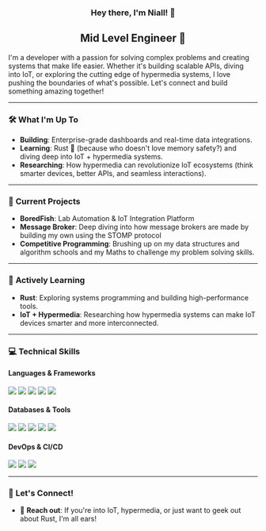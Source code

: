 <h3 align="center">
Hey there, I'm Niall! 👋
</h3>

<h2 align="center">
Mid Level Engineer 🚀
</h2>

I'm a developer with a passion for solving complex problems and creating systems that make life easier. Whether it's building scalable APIs, diving into IoT, or exploring the cutting edge of hypermedia systems, I love pushing the boundaries of what's possible. Let's connect and build something amazing together!

---

### 🛠️ **What I'm Up To**

- **Building**: Enterprise-grade dashboards and real-time data integrations.
- **Learning**: Rust 🦀 (because who doesn't love memory safety?) and diving deep into IoT + hypermedia systems.
- **Researching**: How hypermedia can revolutionize IoT ecosystems (think smarter devices, better APIs, and seamless interactions).

---

### 🚀 **Current Projects**

- **BoredFish**: Lab Automation & IoT Integration Platform
- **Message Broker**: Deep diving into how message brokers are made by building my own using the STOMP protocol
- **Competitive Programming**: Brushing up on my data structures and algorithm schools and my Maths to challenge my problem solving skills.

---

### 🌱 **Actively Learning**

- **Rust**: Exploring systems programming and building high-performance tools.
- **IoT + Hypermedia**: Researching how hypermedia systems can make IoT devices smarter and more interconnected.

---

### 💻 **Technical Skills**

#### **Languages & Frameworks**
![](https://img.shields.io/badge/Code-Python-informational?style=flat&logo=Python&color=3776AB)
![](https://img.shields.io/badge/Code-Rust-informational?style=flat&logo=Rust&color=000000)
![](https://img.shields.io/badge/Code-JavaScript-informational?style=flat&logo=JavaScript&color=F7DF1E)
![](https://img.shields.io/badge/Code-Svelte-informational?style=flat&logo=Svelte&color=FF3E00)
![](https://img.shields.io/badge/Code-FastAPI-informational?style=flat&logo=FastAPI&color=009688)

#### **Databases & Tools**
![](https://img.shields.io/badge/DB-PostgreSQL-informational?style=flat&logo=PostgreSQL&color=336791)
![](https://img.shields.io/badge/DB-MongoDB-informational?style=flat&logo=MongoDB&color=47A248)
![](https://img.shields.io/badge/Tools-Docker-informational?style=flat&logo=Docker&color=2496ED)
![](https://img.shields.io/badge/Tools-Git-informational?style=flat&logo=Git&color=F05032)
![](https://img.shields.io/badge/Tools-AWS-informational?style=flat&logo=Amazon-AWS&color=232F3E)

#### **DevOps & CI/CD**
![](https://img.shields.io/badge/Tools-Jenkins-informational?style=flat&logo=Jenkins&color=D24939)
![](https://img.shields.io/badge/Tools-Ansible-informational?style=flat&logo=Ansible&color=EE0000)
![](https://img.shields.io/badge/Tools-GitHub_Actions-informational?style=flat&logo=GitHub-Actions&color=2088FF)

---

### 🤝 **Let's Connect!**

- 💬 **Reach out**: If you're into IoT, hypermedia, or just want to geek out about Rust, I'm all ears!
